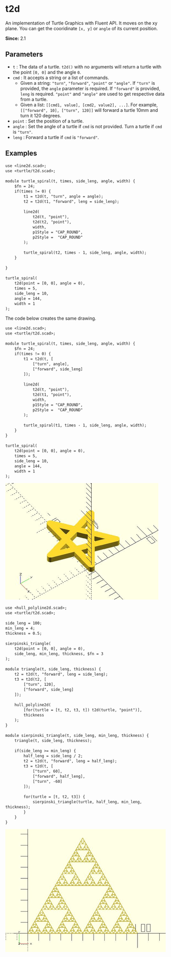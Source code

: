 # t2d

An implementation of Turtle Graphics with Fluent API. It moves on the xy plane. You can get the cooridinate `[x, y]` or `angle` of its current position. 

**Since:** 2.1

## Parameters

- `t` : The data of a turtle. `t2d()` with no arguments will return a turtle with the point `[0, 0]` and the angle `0`.
- `cmd` : It accepts a string or a list of commands. 
    - Given a string: `"turn"`, `"forward"`, `"point"` or `"angle"`. If `"turn"` is provided, the `angle` parameter is required. If `"forward"` is provided, `leng` is required. `"point"` and `"angle"` are used to get respective data from a turtle.
    - Given a list: `[[cmd1, value], [cmd2, value2], ...]`. For example, `[["forward", 10], ["turn", 120]]` will forward a turtle 10mm and turn it 120 degrees. 
- `point` : Set the position of a turtle. 
- `angle` : Set the angle of a turtle if `cmd` is not provided. Turn a turtle if `cmd` is `"turn"`. 
- `leng` : Forward a turtle if `cmd` is `"forward"`.

## Examples
	    
	use <line2d.scad>;
	use <turtle/t2d.scad>;
	
	module turtle_spiral(t, times, side_leng, angle, width) {
	    $fn = 24;
	    if(times != 0) {
	        t1 = t2d(t, "turn", angle = angle);
	        t2 = t2d(t1, "forward", leng = side_leng);
	
	        line2d(
	            t2d(t, "point"),
	            t2d(t2, "point"),
	            width,
	            p1Style = "CAP_ROUND", 
	            p2Style =  "CAP_ROUND"
	        );
	
	        turtle_spiral(t2, times - 1, side_leng, angle, width);
	    }
	
	}
	
	turtle_spiral(
	    t2d(point = [0, 0], angle = 0), 
	    times = 5, 
	    side_leng = 10, 
	    angle = 144, 
	    width = 1
	);

The code below creates the same drawing.

	use <line2d.scad>;
	use <turtle/t2d.scad>;

	module turtle_spiral(t, times, side_leng, angle, width) {
		$fn = 24;
		if(times != 0) {
			t1 = t2d(t, [
				["turn", angle],
				["forward", side_leng]
			]);
			
			line2d(
				t2d(t, "point"),
				t2d(t1, "point"),
				width,
				p1Style = "CAP_ROUND", 
				p2Style =  "CAP_ROUND"
			);

			turtle_spiral(t1, times - 1, side_leng, angle, width);
		}
	}

	turtle_spiral(
		t2d(point = [0, 0], angle = 0), 
		times = 5, 
		side_leng = 10, 
		angle = 144, 
		width = 1
	);	 

![t2d](images/lib2x-t2d-1.JPG)
	
	use <hull_polyline2d.scad>;
	use <turtle/t2d.scad>;
	
	side_leng = 100;
	min_leng = 4;
	thickness = 0.5; 
	
	sierpinski_triangle(
	    t2d(point = [0, 0], angle = 0),
	    side_leng, min_leng, thickness, $fn = 3
	);
	
	module triangle(t, side_leng, thickness) {    
	    t2 = t2d(t, "forward", leng = side_leng);
	    t3 = t2d(t2, [
	        ["turn", 120],
	        ["forward", side_leng]
	    ]);
	
	    hull_polyline2d(
	        [for(turtle = [t, t2, t3, t]) t2d(turtle, "point")], 
	        thickness
	    );
	}
	
	module sierpinski_triangle(t, side_leng, min_leng, thickness) {
	    triangle(t, side_leng, thickness);
	
	    if(side_leng >= min_leng) { 
	        half_leng = side_leng / 2;
	        t2 = t2d(t, "forward", leng = half_leng); 
	        t3 = t2d(t, [
	            ["turn", 60],
	            ["forward", half_leng],
	            ["turn", -60]
	        ]);

	        for(turtle = [t, t2, t3]) {
	            sierpinski_triangle(turtle, half_leng, min_leng, thickness);
	        }
	    }
	}

![t2d](images/lib2x-t2d-2.JPG)
